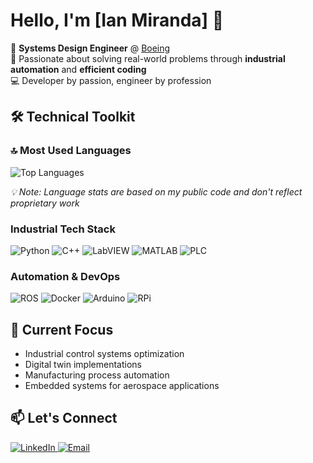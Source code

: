# Hello, I'm [Ian Miranda] 👋

🏢 **Systems Design Engineer** @ [Boeing](https://www.boeing.com/)  
🎯 Passionate about solving real-world problems through **industrial automation** and **efficient coding**  
💻 Developer by passion, engineer by profession  

## 🛠️ Technical Toolkit

### 🔝 Most Used Languages
![Top Languages](https://github-readme-stats.vercel.app/api/top-langs/?username=YOUR-GITHUB-USERNAME&layout=compact&theme=algolia&hide_border=true&langs_count=6&exclude_repo=repo1,repo2)

*💡 Note: Language stats are based on my public code and don't reflect proprietary work*

### Industrial Tech Stack
<p align="left">
  <img src="https://img.shields.io/badge/Python-3776AB?style=for-the-badge&logo=python&logoColor=white" alt="Python">
  <img src="https://img.shields.io/badge/C%2B%2B-00599C?style=for-the-badge&logo=c%2B%2B&logoColor=white" alt="C++">
  <img src="https://img.shields.io/badge/LabVIEW-FFDB00?style=for-the-badge&logo=labview&logoColor=black" alt="LabVIEW">
  <img src="https://img.shields.io/badge/Matlab-0076A8?style=for-the-badge&logo=mathworks&logoColor=white" alt="MATLAB">
  <img src="https://img.shields.io/badge/PLC%20Programming-008FBD?style=for-the-badge&logo=siemens&logoColor=white" alt="PLC">
</p>

### Automation & DevOps
<p align="left">
  <img src="https://img.shields.io/badge/ROS-22314E?style=for-the-badge&logo=ros&logoColor=white" alt="ROS">
  <img src="https://img.shields.io/badge/Docker-2496ED?style=for-the-badge&logo=docker&logoColor=white" alt="Docker">
  <img src="https://img.shields.io/badge/Arduino-00979D?style=for-the-badge&logo=arduino&logoColor=white" alt="Arduino">
  <img src="https://img.shields.io/badge/Raspberry%20Pi-A22846?style=for-the-badge&logo=raspberrypi&logoColor=white" alt="RPi">
</p>

## 🚀 Current Focus
- Industrial control systems optimization
- Digital twin implementations
- Manufacturing process automation
- Embedded systems for aerospace applications

## 📫 Let's Connect
<p align="left">
  <a href="https://linkedin.com/in/ianfmir">
    <img src="https://img.shields.io/badge/LinkedIn-0077B5?style=for-the-badge&logo=linkedin&logoColor=white" alt="LinkedIn">
  </a>
  <a href="mailto:ianfmir@gmail.com">
    <img src="https://img.shields.io/badge/Email-D14836?style=for-the-badge&logo=gmail&logoColor=white" alt="Email">
  </a>
</p>
